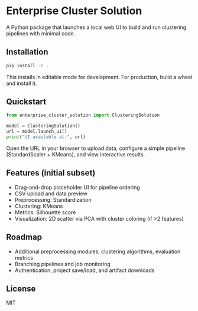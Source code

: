 # Enterprise Cluster Solution

A Python package that launches a local web UI to build and run clustering pipelines with minimal code.

## Installation

```bash
pip install -e .
```

This installs in editable mode for development. For production, build a wheel and install it.

## Quickstart

```python
from enterprise_cluster_solution import ClusteringSolution

model = ClusteringSolution()
url = model.launch_ui()
print("UI available at:", url)
```

Open the URL in your browser to upload data, configure a simple pipeline (StandardScaler + KMeans), and view interactive results.

## Features (initial subset)
- Drag-and-drop placeholder UI for pipeline ordering
- CSV upload and data preview
- Preprocessing: Standardization
- Clustering: KMeans
- Metrics: Silhouette score
- Visualization: 2D scatter via PCA with cluster coloring (if >2 features)

## Roadmap
- Additional preprocessing modules, clustering algorithms, evaluation metrics
- Branching pipelines and job monitoring
- Authentication, project save/load, and artifact downloads

## License
MIT